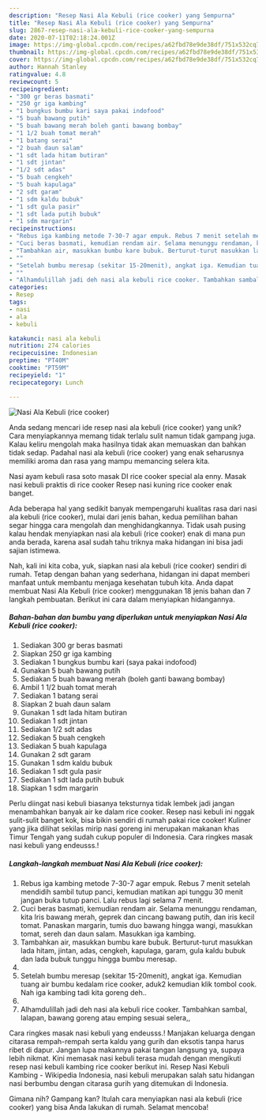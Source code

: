 ```yaml
---
description: "Resep Nasi Ala Kebuli (rice cooker) yang Sempurna"
title: "Resep Nasi Ala Kebuli (rice cooker) yang Sempurna"
slug: 2867-resep-nasi-ala-kebuli-rice-cooker-yang-sempurna
date: 2020-07-11T02:18:24.001Z
image: https://img-global.cpcdn.com/recipes/a62fbd78e9de38df/751x532cq70/nasi-ala-kebuli-rice-cooker-foto-resep-utama.jpg
thumbnail: https://img-global.cpcdn.com/recipes/a62fbd78e9de38df/751x532cq70/nasi-ala-kebuli-rice-cooker-foto-resep-utama.jpg
cover: https://img-global.cpcdn.com/recipes/a62fbd78e9de38df/751x532cq70/nasi-ala-kebuli-rice-cooker-foto-resep-utama.jpg
author: Hannah Stanley
ratingvalue: 4.8
reviewcount: 5
recipeingredient:
- "300 gr beras basmati"
- "250 gr iga kambing"
- "1 bungkus bumbu kari saya pakai indofood"
- "5 buah bawang putih"
- "5 buah bawang merah boleh ganti bawang bombay"
- "1 1/2 buah tomat merah"
- "1 batang serai"
- "2 buah daun salam"
- "1 sdt lada hitam butiran"
- "1 sdt jintan"
- "1/2 sdt adas"
- "5 buah cengkeh"
- "5 buah kapulaga"
- "2 sdt garam"
- "1 sdm kaldu bubuk"
- "1 sdt gula pasir"
- "1 sdt lada putih bubuk"
- "1 sdm margarin"
recipeinstructions:
- "Rebus iga kambing metode 7-30-7 agar empuk. Rebus 7 menit setelah mendidih sambil tutup panci, kemudian matikan api tunggu 30 menit jangan buka tutup panci. Lalu rebus lagi selama 7 menit."
- "Cuci beras basmati, kemudian rendam air. Selama menunggu rendaman, kita Iris bawang merah, geprek dan cincang bawang putih, dan iris kecil tomat. Panaskan margarin, tumis duo bawang hingga wangi, masukkan tomat, sereh dan daun salam. Masukkan iga kambing."
- "Tambahkan air, masukkan bumbu kare bubuk. Berturut-turut masukkan lada hitam, jintan, adas, cengkeh, kapulaga, garam, gula kaldu bubuk dan lada bubuk tunggu hingga bumbu meresap."
- ""
- "Setelah bumbu meresap (sekitar 15-20menit), angkat iga. Kemudian tuang air bumbu kedalam rice cooker, aduk2 kemudian klik tombol cook. Nah iga kambing tadi kita goreng deh.."
- ""
- "Alhamdulillah jadi deh nasi ala kebuli rice cooker. Tambahkan sambal, lalapan, bawang goreng atau emping sesuai selera,,"
categories:
- Resep
tags:
- nasi
- ala
- kebuli

katakunci: nasi ala kebuli 
nutrition: 274 calories
recipecuisine: Indonesian
preptime: "PT40M"
cooktime: "PT59M"
recipeyield: "1"
recipecategory: Lunch

---
```



![Nasi Ala Kebuli (rice cooker)](https://img-global.cpcdn.com/recipes/a62fbd78e9de38df/751x532cq70/nasi-ala-kebuli-rice-cooker-foto-resep-utama.jpg)

Anda sedang mencari ide resep nasi ala kebuli (rice cooker) yang unik? Cara menyiapkannya memang tidak terlalu sulit namun tidak gampang juga. Kalau keliru mengolah maka hasilnya tidak akan memuaskan dan bahkan tidak sedap. Padahal nasi ala kebuli (rice cooker) yang enak seharusnya memiliki aroma dan rasa yang mampu memancing selera kita.

Nasi ayam kebuli rasa soto masak DI rice cooker special ala enny. Masak nasi kebuli praktis di rice cooker Resep nasi kuning rice cooker enak banget.

Ada beberapa hal yang sedikit banyak mempengaruhi kualitas rasa dari nasi ala kebuli (rice cooker), mulai dari jenis bahan, kedua pemilihan bahan segar hingga cara mengolah dan menghidangkannya. Tidak usah pusing kalau hendak menyiapkan nasi ala kebuli (rice cooker) enak di mana pun anda berada, karena asal sudah tahu triknya maka hidangan ini bisa jadi sajian istimewa.


Nah, kali ini kita coba, yuk, siapkan nasi ala kebuli (rice cooker) sendiri di rumah. Tetap dengan bahan yang sederhana, hidangan ini dapat memberi manfaat untuk membantu menjaga kesehatan tubuh kita. Anda dapat membuat Nasi Ala Kebuli (rice cooker) menggunakan 18 jenis bahan dan 7 langkah pembuatan. Berikut ini cara dalam menyiapkan hidangannya.

<!--inarticleads1-->

##### Bahan-bahan dan bumbu yang diperlukan untuk menyiapkan Nasi Ala Kebuli (rice cooker):

1. Sediakan 300 gr beras basmati
1. Siapkan 250 gr iga kambing
1. Sediakan 1 bungkus bumbu kari (saya pakai indofood)
1. Gunakan 5 buah bawang putih
1. Sediakan 5 buah bawang merah (boleh ganti bawang bombay)
1. Ambil 1 1/2 buah tomat merah
1. Sediakan 1 batang serai
1. Siapkan 2 buah daun salam
1. Gunakan 1 sdt lada hitam butiran
1. Sediakan 1 sdt jintan
1. Sediakan 1/2 sdt adas
1. Sediakan 5 buah cengkeh
1. Sediakan 5 buah kapulaga
1. Gunakan 2 sdt garam
1. Gunakan 1 sdm kaldu bubuk
1. Sediakan 1 sdt gula pasir
1. Sediakan 1 sdt lada putih bubuk
1. Siapkan 1 sdm margarin


Perlu diingat nasi kebuli biasanya teksturnya tidak lembek jadi jangan menambahkan banyak air ke dalam rice cooker. Resep nasi kebuli ini nggak sulit-sulit banget kok, bisa bikin sendiri di rumah pakai rice cooker! Kuliner yang jika dilihat sekilas mirip nasi goreng ini merupakan makanan khas Timur Tengah yang sudah cukup populer di Indonesia. Cara ringkes masak nasi kebuli yang endeusss.! 

<!--inarticleads2-->

##### Langkah-langkah membuat Nasi Ala Kebuli (rice cooker):

1. Rebus iga kambing metode 7-30-7 agar empuk. Rebus 7 menit setelah mendidih sambil tutup panci, kemudian matikan api tunggu 30 menit jangan buka tutup panci. Lalu rebus lagi selama 7 menit.
1. Cuci beras basmati, kemudian rendam air. Selama menunggu rendaman, kita Iris bawang merah, geprek dan cincang bawang putih, dan iris kecil tomat. Panaskan margarin, tumis duo bawang hingga wangi, masukkan tomat, sereh dan daun salam. Masukkan iga kambing.
1. Tambahkan air, masukkan bumbu kare bubuk. Berturut-turut masukkan lada hitam, jintan, adas, cengkeh, kapulaga, garam, gula kaldu bubuk dan lada bubuk tunggu hingga bumbu meresap.
1. 
1. Setelah bumbu meresap (sekitar 15-20menit), angkat iga. Kemudian tuang air bumbu kedalam rice cooker, aduk2 kemudian klik tombol cook. Nah iga kambing tadi kita goreng deh..
1. 
1. Alhamdulillah jadi deh nasi ala kebuli rice cooker. Tambahkan sambal, lalapan, bawang goreng atau emping sesuai selera,,


Cara ringkes masak nasi kebuli yang endeusss.! Manjakan keluarga dengan citarasa rempah-rempah serta kaldu yang gurih dan eksotis tanpa harus ribet di dapur. Jangan lupa makannya pakai tangan langsung ya, supaya lebih nikmat. Kini memasak nasi kebuli terasa mudah dengan mengikuti resep nasi kebuli kambing rice cooker berikut ini. Resep Nasi Kebuli Kambing - Wikipedia Indonesia, nasi kebuli merupakan salah satu hidangan nasi berbumbu dengan citarasa gurih yang ditemukan di Indonesia. 

Gimana nih? Gampang kan? Itulah cara menyiapkan nasi ala kebuli (rice cooker) yang bisa Anda lakukan di rumah. Selamat mencoba!
